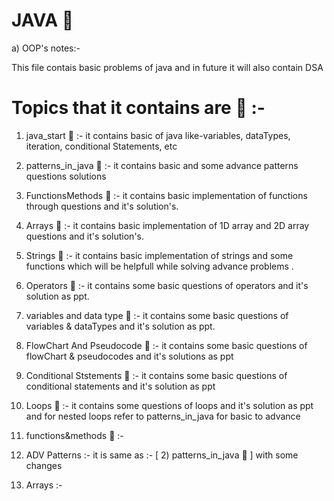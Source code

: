 # JAVA 🚱 

a) OOP's notes:-

This file contais basic problems of java and in future it will also contain DSA 

# Topics that it contains are 📧 :-

1) java_start 🦖 :-  it contains basic of java like-variables, dataTypes, iteration, conditional Statements, etc

2) patterns_in_java 🦖  :- it contains basic and some advance patterns questions solutions 

3) FunctionsMethods 🦖  :-  it contains basic implementation of functions through questions and it's solution's.

4) Arrays 🦖  :-  it contains basic implementation of 1D array and 2D array questions and it's solution's.

5) Strings 🦖  :-  it contains basic implementation of strings and some functions which will be helpfull while solving advance problems .

6) Operators 🦖 :-  it contains some basic questions of operators and it's solution as ppt.

7) variables and data type 🦖 :- it contains some basic questions of variables & dataTypes and it's solution as ppt.

8) FlowChart And Pseudocode 🦖 :- it contains some basic questions of flowChart & pseudocodes and it's solutions as ppt

9) Conditional Ststements 🦖 :- it contains some basic questions of conditional statements and it's solution as ppt

10) Loops 🦖  :- it contains some questions of loops and it's solution as ppt   and for nested loops refer to patterns_in_java for basic to advance


11) functions&methods 🦖 :-

12) ADV Patterns  :- it is same as :-  [ 2) patterns_in_java 🦖 ] with  some changes

13) Arrays :-
 
